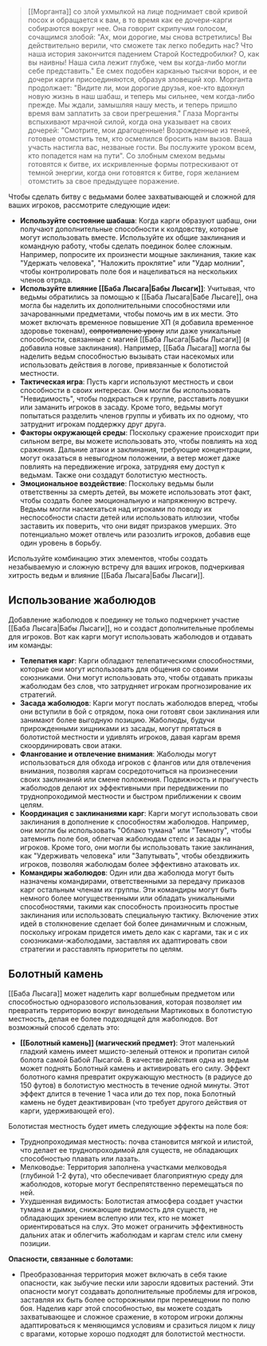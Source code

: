 > [[Морганта]] со злой ухмылкой на лице поднимает свой кривой посох и обращается к вам, в то время как ее дочери-карги собираются вокруг нее. Она говорит скрипучим голосом, сочащимся злобой:
"Ах, мои дорогие, мы снова встретились! Вы действительно верили, что сможете так легко победить нас? Что наша история закончится падением Старой Костедробилки? О, как вы наивны! Наша сила лежит глубже, чем вы когда-либо могли себе представить."
Ее смех подобен карканью тысячи ворон, и ее дочери карги присоединяются, образуя зловещий хор. Морганта продолжает:
"Видите ли, мои дорогие друзья, кое-кто вдохнул новую жизнь в наш шабаш, и теперь мы сильнее, чем когда-либо прежде. Мы ждали, замышляя нашу месть, и теперь пришло время вам заплатить за свои прегрешения."
Глаза Морганты вспыхивают мрачной силой, когда она указывает на своих дочерей:
"Смотрите, мои драгоценные! Возрожденные из теней, готовые отомстить тем, кто осмелился бросить нам вызов. Ваша участь настигла вас, незваные гости. Вы послужите уроком всем, кто попадется нам на пути".
Со злобным смехом ведьмы готовятся к битве, их искривленные формы потрескивают от темной энергии, когда они готовятся к битве, горя желанием отомстить за свое предыдущее поражение.


Чтобы сделать битву с ведьмами более захватывающей и сложной для ваших игроков, рассмотрите следующие идеи:

- **Используйте состояние шабаша**: Когда карги образуют шабаш, они получают дополнительные способности к колдовству, которые могут использовать вместе. Используйте их общие заклинания и командную работу, чтобы сделать поединок более сложным. Например, попросите их произнести мощные заклинания, такие как "Удержать человека", "Наложить проклятие" или "Удар молнии", чтобы контролировать поле боя и нацеливаться на нескольких членов отряда.
- **Используйте влияние [[Баба Лысага|Бабы Лысаги]]**: Учитывая, что ведьмы обратились за помощью к [[Баба Лысага|Бабе Лысаге]], она могла бы наделить их дополнительными способностями или зачарованными предметами, чтобы помочь им в их мести. Это может включать временное повышение ХП (я добавила временное здоровье токенам), ~~сопротивление урону~~ или даже уникальные способности, связанные с магией [[Баба Лысага|Бабы Лысаги]] (я добавила новые заклинания). Например, [[Баба Лысага]] могла бы наделить ведьм способностью вызывать стаи насекомых или использовать действия в логове, привязанные к болотистой местности.
- **Тактическая игра**: Пусть карги используют местность и свои способности в своих интересах. Они могли бы использовать "Невидимость", чтобы подкрасться к группе, расставить ловушки или заманить игроков в засаду. Кроме того, ведьмы могут попытаться разделить членов группы и убивать их по одному, что затруднит игрокам поддержку друг друга.
- **Факторы окружающей среды**: Поскольку сражение происходит при сильном ветре, вы можете использовать это, чтобы повлиять на ход сражения. Дальние атаки и заклинания, требующие концентрации, могут оказаться в невыгодном положении, а ветер может даже повлиять на передвижение игрока, затрудняя ему доступ к ведьмам. Также они создадут болотистую местность.
- **Эмоциональное воздействие**: Поскольку ведьмы были ответственны за смерть детей, вы можете использовать этот факт, чтобы создать более эмоциональную и напряженную встречу. Ведьмы могли насмехаться над игроками по поводу их неспособности спасти детей или использовать иллюзии, чтобы заставить их поверить, что они видят призраков умерших. Это потенциально может отвлечь или разозлить игроков, добавив еще один уровень в борьбу.


Используйте комбинацию этих элементов, чтобы создать незабываемую и сложную встречу для ваших игроков, подчеркивая хитрость ведьм и влияние [[Баба Лысага|Бабы Лысаги]].

## Использование жаболюдов


Добавление жаболюдов к поединку не только подчеркнет участие [[Баба Лысага|Бабы Лысаги]], но и создаст дополнительные проблемы для игроков. Вот как карги могут использовать жаболюдов и отдавать им команды:

- **Телепатия карг**: Карги обладают телепатическими способностями, которые они могут использовать для общения со своими союзниками. Они могут использовать это, чтобы отдавать приказы жаболюдам без слов, что затрудняет игрокам прогнозирование их стратегий.
- **Засада жаболюдов**: Карги могут послать жаболюдов вперед, чтобы они вступили в бой с отрядом, пока они готовят свои заклинания или занимают более выгодную позицию. Жаболюды, будучи прирожденными хищниками из засады, могут прятаться в болотистой местности и удивлять игроков, давая каргам время скоординировать свои атаки.
- **Флангование и отвлечение внимания**: Жаболюды могут использоваться для обхода игроков с флангов или для отвлечения внимания, позволяя каргам сосредоточиться на произнесении своих заклинаний или смене положения. Подвижность и прыгучесть жаболюдов делают их эффективными при передвижении по труднопроходимой местности и быстром приближении к своим целям.
- **Координация с заклинаниями карг**: Карги могут использовать свои заклинания в дополнение к способностям жаболюдов. Например, они могли бы использовать "Облако тумана" или "Темноту", чтобы затемнить поле боя, облегчая жаболюдам стелс и засады на игроков. Кроме того, они могли бы использовать такие заклинания, как "Удерживать человека" или "Запутывать", чтобы обездвижить игроков, позволяя жаболюдам более эффективно атаковать их.
- **Командиры жаболюдов**: Один или два жаболюда могут быть назначены командирами, ответственными за передачу приказов карг остальным членам их группы. Эти командиры могут быть немного более могущественными или обладать уникальными способностями, такими как способность произносить простые заклинания или использовать специальную тактику.
Включение этих идей в столкновение сделает бой более динамичным и сложным, поскольку игрокам придется иметь дело как с каргами, так и с их союзниками-жаболюдами, заставляя их адаптировать свои стратегии и расставлять приоритеты по целям.

## Болотный камень

[[Баба Лысага]] может наделить карг волшебным предметом или способностью одноразового использования, которая позволяет им превратить территорию вокруг винодельни Мартиковых в болотистую местность, делая ее более подходящей для жаболюдов. Вот возможный способ сделать это:

- **[[Болотный камень]] (магический предмет)**: Этот маленький гладкий камень имеет мшисто-зеленый оттенок и пропитан силой болота самой Бабой Лысагой. В качестве действия одна из ведьм может поднять Болотный камень и активировать его силу. Эффект болотного камня превратит окружающую местность (в радиусе до 150 футов) в болотистую местность в течение одной минуты. Этот эффект длится в течение 1 часа или до тех пор, пока Болотный камень не будет деактивирован (что требует другого действия от карги, удерживающей его).

Болотистая местность будет иметь следующие эффекты на поле боя:

- Труднопроходимая местность: почва становится мягкой и илистой, что делает ее труднопроходимой для существ, не обладающих способностью плавать или лазать.
- Мелководье: Территория заполнена участками мелководья (глубиной 1-2 фута), что обеспечивает благоприятную среду для жаболюдов, которые могут беспрепятственно перемещаться по ней.
- Ухудшенная видимость: Болотистая атмосфера создает участки тумана и дымки, снижающие видимость для существ, не обладающих зрением вслепую или тех, кто не может ориентироваться на слух. Это может ограничить эффективность дальних атак и облегчить жаболюдам и каргам стелс или смену позиции.

**Опасности, связанные с болотами:** 
- Преобразованная территория может включать в себя такие опасности, как зыбучие пески или заросли ядовитых растений. Эти опасности могут создавать дополнительные проблемы для игроков, заставляя их быть более осторожными при перемещении по полю боя.
Наделив карг этой способностью, вы можете создать захватывающее и сложное сражение, в котором игроки должны адаптироваться к меняющимся условиям и сразиться лицом к лицу с врагами, которые хорошо подходят для болотистой местности.